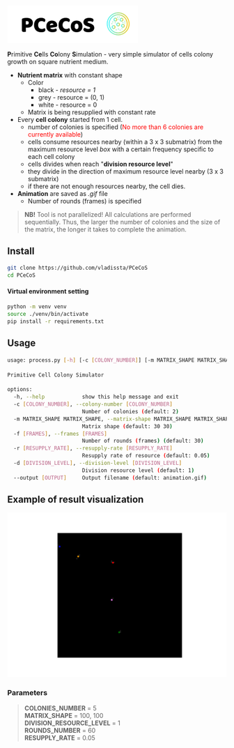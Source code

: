 [//]: # (# PCeCoS )
<a href=""><img src="logo.png" width="300" ></a>

**P**rimitive **Ce**lls **Co**lony **S**imulation - 
very simple simulator of cells colony growth on square nutrient medium.

+ **Nutrient matrix** with constant shape
  + Color
    + black - _resource = 1_
    + grey - resource = (0, 1)
    + white - resource = 0
  + Matrix is being resupplied with constant rate
+ Every **cell colony** started from 1 cell.
  + number of colonies is specified (<font color=red>No more than 6 colonies are currently available</font>)
  + cells consume resources nearby (within a 3 x 3 submatrix) from the maximum 
resource level _box_ with a certain frequency specific to each cell colony 
  + cells divides when reach "**division resource level**"
  + they divide in the direction of maximum resource level nearby (3 x 3 submatrix)
  + if there are not enough resources nearby, the cell dies.
+ **Animation** are saved as _.gif_ file
  + Number of rounds (frames) is specified

> **NB!** Tool is not parallelized! All calculations are performed sequentially. 
> Thus, the larger the number of colonies and the size of the matrix, 
> the longer it takes to complete the animation.

## Install

``` bash
git clone https://github.com/vladissta/PCeCoS
cd PCeCoS
```
#### Virtual environment setting

``` bash
python -m venv venv
source ./venv/bin/activate
pip install -r requirements.txt
```

## Usage

```bash
usage: process.py [-h] [-c [COLONY_NUMBER]] [-m MATRIX_SHAPE MATRIX_SHAPE] [-f [FRAMES]] [-r [RESUPPLY_RATE]] [-d [DIVISION_LEVEL]] [--output [OUTPUT]]

Primitive Cell Colony Simulator

options:
  -h, --help            show this help message and exit
  -c [COLONY_NUMBER], --colony-number [COLONY_NUMBER]
                        Number of colonies (default: 2)
  -m MATRIX_SHAPE MATRIX_SHAPE, --matrix-shape MATRIX_SHAPE MATRIX_SHAPE
                        Matrix shape (default: 30 30)
  -f [FRAMES], --frames [FRAMES]
                        Number of rounds (frames) (default: 30)
  -r [RESUPPLY_RATE], --resupply-rate [RESUPPLY_RATE]
                        Resupply rate of resource (default: 0.05)
  -d [DIVISION_LEVEL], --division-level [DIVISION_LEVEL]
                        Division resource level (default: 1)
  --output [OUTPUT]     Output filename (default: animation.gif)

```

## Example of result visualization

![](animations/animation.gif)

### Parameters
> **COLONIES_NUMBER** = 5  
**MATRIX_SHAPE** = 100, 100  
**DIVISION_RESOURCE_LEVEL** = 1  
**ROUNDS_NUMBER** = 60  
**RESUPPLY_RATE** = 0.05  
